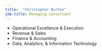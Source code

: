 ```yaml
---
title:  "Christopher Burton"
job-title: Managing Consultant
---
```

- Operational Excellence & Execution
- Revenue & Sales
- Finance & Accounting
- Data, Analytics, & Information Technology
